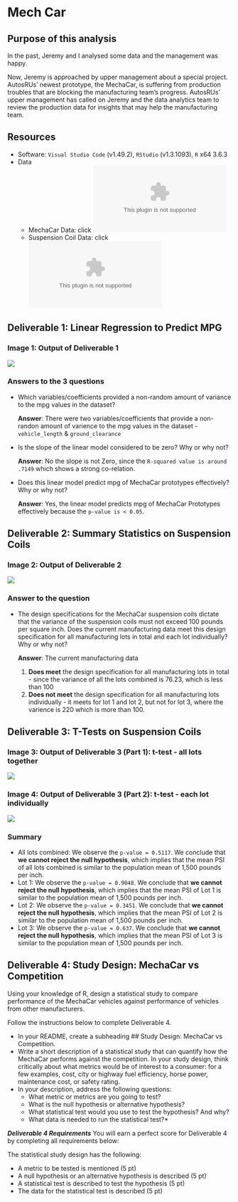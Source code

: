 # Mech Car


## Purpose of this analysis
In the past, Jeremy and I analysed some data and the management was happy.

 Now, Jeremy is approached by upper management about a special project. AutosRUs’ newest prototype, the MechaCar, is suffering from production troubles that are blocking the manufacturing team’s progress. AutosRUs’ upper management has called on Jeremy and the data analytics team to review the production data for insights that may help the manufacturing team.

## Resources
* Software: `Visual Studio Code` (v1.49.2), `RStudio` (v1.3.1093), `R` x64 3.6.3
* Data
    * MechaCar Data: click ![here](Resources/MechaCar_mpg.csv)
    * Suspension Coil Data: click ![here](Resources/Suspension_Coil.csv)

## Deliverable 1: Linear Regression to Predict MPG

### Image 1: Output of Deliverable 1

![](Resources/Deliverable1.png)

### Answers to the 3 questions

* Which variables/coefficients provided a non-random amount of variance to the mpg values in the dataset?

    **Answer**: There were two variables/coefficients that provide a non-randon amount of varience to the mpg values in the dataset - `vehicle_length` & `ground_clearance`

* Is the slope of the linear model considered to be zero? Why or why not?

    **Answer**: No the slope is not Zero, since the `R-squared value is around .7149` which shows a strong co-relation.

* Does this linear model predict mpg of MechaCar prototypes effectively? Why or why not?
    
    **Answer**: Yes, the linear model predicts mpg of MechaCar Prototypes effectively because the `p-value is < 0.05`.

## Deliverable 2: Summary Statistics on Suspension Coils

### Image 2: Output of Deliverable 2
![](Resources/Deliverable2.png)

### Answer to the question

* The design specifications for the MechaCar suspension coils dictate that the variance of the suspension coils must not exceed 100 pounds per square inch. Does the current manufacturing data meet this design specification for all manufacturing lots in total and each lot individually? Why or why not?

    **Answer**: The current manufacturing data 
    1) **Does meet** the design specification for all manufacturing lots in total - since the variance of all the lots combined is 76.23, which is less than 100
    2) **Does not meet** the design specification for all manufacturing lots individually - it meets for lot 1 and lot 2, but not for lot 3, where the varience is 220 which is more than 100.

## Deliverable 3: T-Tests on Suspension Coils

### Image 3: Output of Deliverable 3 (Part 1): t-test - all lots together
![](Resources/Deliverable3a.png)

### Image 4: Output of Deliverable 3 (Part 2): t-test - each lot individually
![](Resources/Deliverable3b.png)

### Summary

* All lots combined: We observe the `p-value = 0.5117`. We conclude that **we cannot reject the null hypothesis**, which implies that the mean PSI of all lots combined is similar to the population mean of 1,500 pounds per inch.
* Lot 1: We observe the `p-value = 0.9048`. We conclude that **we cannot reject the null hypothesis**, which implies that the mean PSI of Lot 1 is similar to the population mean of 1,500 pounds per inch.
* Lot 2: We observe the `p-value = 0.3451`. We conclude that **we cannot reject the null hypothesis**, which implies that the mean PSI of Lot 2 is similar to the population mean of 1,500 pounds per inch.
* Lot 3: We observe the `p-value = 0.637`. We conclude that **we cannot reject the null hypothesis**, which implies that the mean PSI of Lot 3 is similar to the population mean of 1,500 pounds per inch.

## Deliverable 4: Study Design: MechaCar vs Competition

Using your knowledge of R, design a statistical study to compare performance of the MechaCar vehicles against performance of vehicles from other manufacturers.

Follow the instructions below to complete Deliverable 4.

* In your README, create a subheading ## Study Design: MechaCar vs Competition.
* Write a short description of a statistical study that can quantify how the MechaCar performs against the competition. In your study design, think critically about what metrics would be of interest to a consumer: for a few examples, cost, city or highway fuel efficiency, horse power, maintenance cost, or safety rating.
* In your description, address the following questions:
    * What metric or metrics are you going to test?
    * What is the null hypothesis or alternative hypothesis?
    * What statistical test would you use to test the hypothesis? And why?
    * What data is needed to run the statistical test?*


***Deliverable 4 Requirements***
You will earn a perfect score for Deliverable 4 by completing all requirements below:

The statistical study design has the following:
* A metric to be tested is mentioned (5 pt)
* A null hypothesis or an alternative hypothesis is described (5 pt)
* A statistical test is described to test the hypothesis (5 pt)
* The data for the statistical test is described (5 pt)